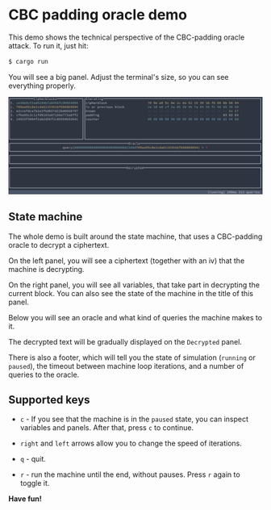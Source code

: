 # CBC padding oracle demo

This demo shows the technical perspective of the CBC-padding oracle attack. To run it,
just hit:
```bash
$ cargo run
```

You will see a big panel. Adjust the terminal's size, so you can see everything properly.

![](images/example.png)

## State machine

The whole demo is built around the state machine, that uses a CBC-padding oracle to decrypt a ciphertext.

On the left panel, you will see a ciphertext (together with an iv) that the machine is decrypting.

On the right panel, you will see all variables, that take part in decrypting the current block. You can also see the state of the machine in the title of this panel.

Below you will see an oracle and what kind of queries the machine makes to it.

The decrypted text will be gradually displayed on the `Decrypted` panel.

There is also a footer, which will tell you the state of simulation (`running` or `paused`), the timeout between machine loop iterations, and a number of queries to the oracle.

## Supported keys
- `c` - If you see that the machine is in the `paused` state, you can inspect variables and panels. After that, press `c` to continue.

- `right` and `left` arrows allow you to change the speed of iterations.

- `q` - quit.

- `r` - run the machine until the end, without pauses. Press `r` again to toggle it.

**Have fun!**
